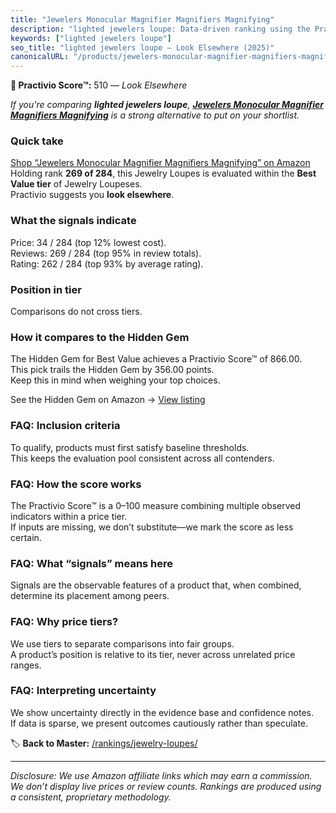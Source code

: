 ```yaml
---
title: "Jewelers Monocular Magnifier Magnifiers Magnifying"
description: "lighted jewelers loupe: Data-driven ranking using the Practivio Score™. Positioned by quality, value, demand, findability, momentum."
keywords: ["lighted jewelers loupe"]
seo_title: "lighted jewelers loupe — Look Elsewhere (2025)"
canonicalURL: "/products/jewelers-monocular-magnifier-magnifiers-magnifying-B0F8NVSVY4/"
---
```


**🚫 Practivio Score™:** 510 — _Look Elsewhere_


*If you're comparing **lighted jewelers loupe**, **[Jewelers Monocular Magnifier Magnifiers Magnifying](https://www.amazon.com/dp/B0F8NVSVY4?tag=practivio-20)** is a strong alternative to put on your shortlist.*
### Quick take
[Shop “Jewelers Monocular Magnifier Magnifiers Magnifying” on Amazon](https://www.amazon.com/dp/B0F8NVSVY4?tag=practivio-20)
Holding rank **269 of 284**, this Jewelry Loupes is evaluated within the **Best Value tier** of Jewelry Loupeses.  
Practivio suggests you **look elsewhere**.

### What the signals indicate
Price: 34 / 284 (top 12% lowest cost).  
Reviews: 269 / 284 (top 95% in review totals).  
Rating: 262 / 284 (top 93% by average rating).  

### Position in tier
Comparisons do not cross tiers.

### How it compares to the Hidden Gem
The Hidden Gem for Best Value achieves a Practivio Score™ of 866.00.  
This pick trails the Hidden Gem by 356.00 points.  
Keep this in mind when weighing your top choices.  

See the Hidden Gem on Amazon → [View listing](https://www.amazon.com/dp/B000CAHCQS?tag=practivio-20)

### FAQ: Inclusion criteria
To qualify, products must first satisfy baseline thresholds.  
This keeps the evaluation pool consistent across all contenders.

### FAQ: How the score works
The Practivio Score™ is a 0–100 measure combining multiple observed indicators within a price tier.  
If inputs are missing, we don’t substitute—we mark the score as less certain.

### FAQ: What “signals” means here
Signals are the observable features of a product that, when combined, determine its placement among peers.

### FAQ: Why price tiers?
We use tiers to separate comparisons into fair groups.  
A product’s position is relative to its tier, never across unrelated price ranges.

### FAQ: Interpreting uncertainty
We show uncertainty directly in the evidence base and confidence notes.  
If data is sparse, we present outcomes cautiously rather than speculate.


🏷️ **Back to Master:** [/rankings/jewelry-loupes/](/rankings/jewelry-loupes/)

---
_Disclosure: We use Amazon affiliate links which may earn a commission. We don’t display live prices or review counts. Rankings are produced using a consistent, proprietary methodology._
